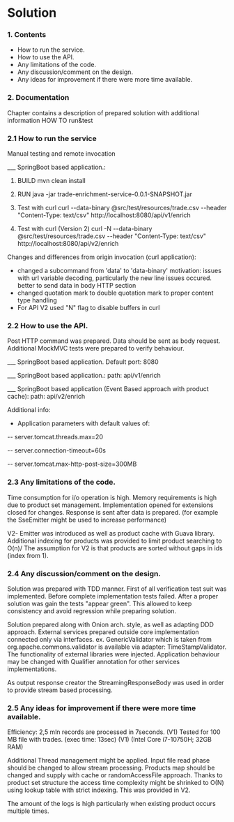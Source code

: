 # Solution
### 1. Contents

- How to run the service.
- How to use the API.
- Any limitations of the code.
- Any discussion/comment on the design.
- Any ideas for improvement if there were more time available.

### 2. Documentation

Chapter contains a description of prepared solution
with additional information HOW TO run&test

### 2.1 How to run the service

Manual testing and remote invocation

___ SpringBoot based application.: 
1. BUILD
    mvn clean install
2. RUN
    java -jar trade-enrichment-service-0.0.1-SNAPSHOT.jar

3. Test with curl
   curl --data-binary @src/test/resources/trade.csv --header "Content-Type: text/csv" http://localhost:8080/api/v1/enrich

4. Test with curl (Version 2)
      curl -N --data-binary @src/test/resources/trade.csv --header "Content-Type: text/csv" http://localhost:8080/api/v2/enrich


Changes and differences from origin invocation (curl application):
- changed a subcommand from 'data' to 'data-binary' motivation: issues with url variable decoding, particularly the new line issues occured.
better to send data in body HTTP section
- changed quotation mark to double quotation mark to proper content type handling
- For API V2 used "N" flag to disable buffers in curl

### 2.2 How to use the API.

Post HTTP command was prepared. Data should be sent as body request.
Additional MockMVC tests were prepared to verify behaviour.

___ SpringBoot based application. Default port: 8080

___ SpringBoot based application.: path: api/v1/enrich 

___ SpringBoot based application (Event Based approach with product cache): path: api/v2/enrich

Additional info:
 - Application parameters with default values of:

 -- server.tomcat.threads.max=20

 -- server.connection-timeout=60s

 -- server.tomcat.max-http-post-size=300MB

### 2.3 Any limitations of the code.
Time consumption for i/o operation is high.
Memory requirements is high due to product set management.
Implementation opened for extensions closed for changes.
Response is sent after data is prepared. (for example the SseEmitter might be used to increase performance)

V2- Emitter was introduced as well as product cache with Guava library.
Additional indexing for products was provided to limit product searching to O(n)/
The assumption for V2 is that products are sorted without gaps in ids (index from 1).

### 2.4 Any discussion/comment on the design.

Solution was prepared with TDD manner. First of all verification test
suit was implemented. Before complete implementation tests failed.
After a proper solution was gain the tests "appear green". This allowed
to keep consistency and avoid regression while preparing solution.

Solution prepared along with Onion arch. style, as well as adapting DDD approach.
External services prepared outside core implementation connected only via interfaces.
ex.  GenericValidator which is taken from org.apache.commons.validator is available via adapter: TimeStampValidator. The functionality of external libraries were injected.
Application behaviour may be changed with Qualifier annotation for 
other services implementations.

As output response creator the StreamingResponseBody was used in order
to provide stream based processing.

### 2.5 Any ideas for improvement if there were more time available.

Efficiency: 2,5 mln records are processed in 7seconds. (V1)
Tested for 100 MB file with trades. (exec time: 13sec) (V1)
(Intel Core i7-10750H; 32GB RAM)


Additional Thread management might be applied.
Input file read phase should be changed to allow stream processing.
Products map should be changed and supply with cache or randomAccessFile approach.
Thanks to product set structure the access time complexity might be shrinked to O(N)
using lookup table with strict indexing.
This was provided in V2.

The amount of the logs is high particularly when existing product occurs multiple times.